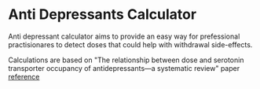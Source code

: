 # Anti Depressants Calculator

Anti depressant calculator aims to provide an easy way for prefessional practisionares to detect doses that could help with withdrawal side-effects. 

Calculations are based on "The relationship between dose and serotonin transporter occupancy of antidepressants—a systematic review" paper [reference](https://www.nature.com/articles/s41380-021-01285-w#data-availability)
